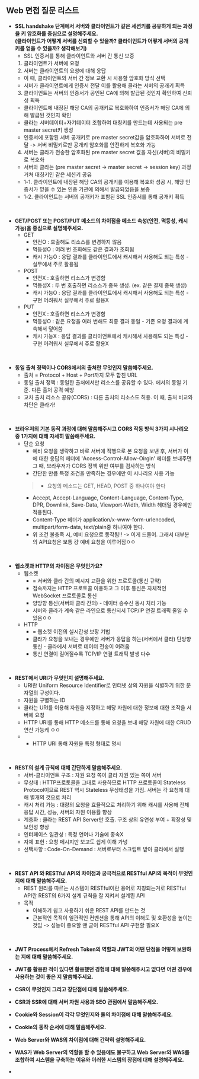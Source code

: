 ## Web 면접 질문 리스트
- **SSL handshake 단계에서 서버와 클라이언트가 같은 세션키를 공유하게 되는 과정을 키 암호화를 중심으로 설명해주세요. <br/>
(클라이언트가 어떻게 서버를 신뢰할 수 있을까? 클라이언트가 어떻게 서버의 공개키를 얻을 수 있을까? 생각해보기)**
  - SSL 인증서를 통해 클라이언트와 서버 간 통신 보증
  1. 클라이언트가 서버에 요청
  2. 서버는 클라이언트의 요청에 대해 응답
    - 이 때, 클라이언트와 서버 간 정보 교환 시 사용할 암호화 방식 선택
    - 서버가 클라이언트에게 인증서 전달 이를 활용해 클라는 서버의 공개키 획득
  3. 클라이언트는 서버의 인증서가 공인된 CA에 의해 발급된 것인지 확인하여 신뢰성 획득
    - 클라이언트에 내장된 해당 CA의 공개키로 복호화하여 인증서가 해당 CA에 의해 발급된 것인지 확인
    - 클라는 서버데이터+자기데이터 조합하여 대칭키를 만드는데 사용되는 pre master secret키 생성
    - 인증서에 포함된 서버 공개키로 pre master secret값을 암호화하여 서버로 전달 -> 서버 비밀키로만 공개키 암호화를 안전하게 복호화 가능
  4. 서버는 클라가 전송한 암호화된 pre master secret 값을 자신(서버)의 비밀키로 복호화
    - 서버와 클라는 (pre master secret -> master secret -> session key) 과정 거쳐 대칭키인 같은 세션키 공유
  - 1-1. 클라이언트에 내장된 해당 CA의 공개키를 이용해 복호화 성공 시, 해당 인증서가 믿을 수 있는 인증 기관에 의해서 발급되었음을 보증
  - 1-2. 클라이언트는 서버의 공개키가 포함된 SSL 인증서를 통해 공개키 획득
<br/>

- **GET/POST 또는 POST/PUT 메소드의 차이점을 메소드 속성(안전, 멱등성, 캐시 가능)을 중심으로 설명해주세요.**
  - GET
    - 안전O : 호출해도 리소스를 변경하지 않음
    - 멱등성O : 여러 번 조회해도 같은 결과가 조회됨
    - 캐시 가능O : 응답 결과를 클라이언트에서 캐시해서 사용해도 되는 특성 - 실무에서 주로 활용됨
  - POST
    - 안전X : 호출하면 리소스가 변경함
    - 멱등성X : 두 번 호출하면 리소스가 중복 생성. (ex. 같은 결제 중복 생성)
    - 캐시 가능O : 응답 결과를 클라이언트에서 캐시해서 사용해도 되는 특성 - 구현 어려워서 실무에서 주로 활용X
  - PUT
    - 안전X : 호출하면 리소스가 변경함
    - 멱등성O : 같은 요청을 여러 번해도 최종 결과 동일 - 기존 요청 결과에 계속해서 덮어씀
    - 캐시 가능X : 응답 결과를 클라이언트에서 캐시해서 사용해도 되는 특성 - 구현 어려워서 실무에서 주로 활용X
<br/>

- **동일 출처 정책이나 CORS에서의 출처란 무엇인지 말씀해주세요.**
  - 출처 = Protocol + Host + Port까지 모두 합친 URL
  - 동일 출처 정책 : 동일한 출처에서만 리소스를 공유할 수 있다. 에서의 동일 기준. 다른 출처 공격 예방
  - 교차 출처 리소스 공유(CORS) : 다른 출처의 리소스도 허용. 이 때, 출처 비교와 차단은 클라가!
<br/>

- **브라우저의 기본 동작 과정에 대해 말씀해주시고 CORS 작동 방식 3가지 시나리오 중 1가지에 대해 자세히 말씀해주세요.**
  - 단순 요청
    - 예비 요청을 생략하고 바로 서버에 직행으로 본 요청을 보낸 후, 서버가 이에 대한 응답의 헤더에 'Access-Control-Allow-Oirgin' 헤더를 보내주면 그 때, 브라우저가 CORS 정책 위반 여부를 검사하는 방식
    - 간단한 만큼 특정 조건을 만족하는 경우에만 이 시나리오 사용 가능
    > - 요청의 메소드는 GET, HEAD, POST 중 하나여야 한다
      - Accept, Accept-Language, Content-Language, Content-Type, DPR, Downlink, Save-Data, Viewport-Width, Width 헤더일 경우에만 적용된다.
      - Content-Type 헤더가 application/x-www-form-urlencoded, multipart/form-data, text/plain중 하나여야 한다.
    - 위 조건 불충족 시, 예비 요청으로 동작됨!! -> 이게 드물어. 그래서 대부분의 API요청은 보통 걍 예비 요청을 이루어짐ㅇㅇ
<br/>

- **웹소켓과 HTTP의 차이점은 무엇인가요?**
  - 웹소켓
    - = 서버와 클라 간의 메시지 교환을 위한 프로토콜(통신 규약)
    - 접속까지는 HTTP 프로토콜 이용하고 그 이후 통신은 자체적인 WebSocket 프로토콜로 통신
    - 양방향 통신(서버와 클라 간의) - 데이터 송수신 동시 처리 가능
    - 서버와 클라가 계속 같은 라인으로 통신되서 TCP/IP 연결 트래픽 줄일 수 있음ㅇㅇ
  - HTTP
    - = 웹소켓 이전의 실시간성 보장 기법
    - 클라가 요청을 보내는 경우에만 서버가 응답을 하는(서버에서 클라) 단방향 통신 - 클라에서 서버로 데이터 전송이 어려움
    - 통신 연결이 길어질수록 TCP/IP 연결 트래픽 발생 다수
<br/>

- **REST에서 URI가 무엇인지 설명해주세요.**
  - URI란 Uniform Resource Identifier로 인터넷 상의 자원을 식별하기 위한 문자열의 구성이다.
  - 자원을 구별하는 ID
  - 클라는 URI를 이용해 자원을 지정하고 해당 자원에 대한 정보에 대한 조작을 서버에 요청
  - HTTP URI를 통해 HTTP 메소드를 통해 요청을 보내 해당 자원에 대한 CRUD 연산 가능케 ㅇㅇ
  - + HTTP URI 통해 자원을 특정 형태로 명시
<br/>

- **REST의 설계 규칙에 대해 간단하게 말씀해주세요.**
  - 서버-클라이언트 구조 : 자원 요청 쪽이 클라 자원 있는 쪽이 서버
  - 무상태 : HTTP프로토콜을 그대로 사용하므로 HTTP 프로토콜이 Stateless Protocol이므로 REST 역시 Stateless 무상태성을 가짐. 서버는 각 요청에 대해 별개의 것으로 처리
  - 캐시 처리 가능 : 대량의 요청을 효율적으로 처리하기 위해 캐시를 사용해 전체 응답 시간, 성능, 서버의 자원 이용률 향상
  - 계층화 : 클라는 REST API Server만 호출. 구조 상의 유연성 부여 + 확장성 및 보안성 향상
  - 인터페이스 일관성 : 특정 언어나 기술에 종속X
  - 자체 표현 : 요청 메시지만 보고도 쉽게 이해 가넝
  - 선택사항 : Code-On-Demand : 서버로부터 스크립트 받아 클라에서 실행
<br/>

- **REST API 와 RESTful API의 차이점과 궁극적으로 RESTful API의 목적이 무엇인지에 대해 말씀해주세요.**
  - REST 원리를 따르는 시스템이 RESTful이란 용어로 지칭되는거로 RESTful API란 REST의 6가지 설계 규칙을 잘 지켜서 설계뙨 API
  - 목적
    - 이해하기 쉽고 사용하기 쉬운 REST API를 만드는 것
    - 근본적인 목적이 일관적인 컨벤션을 통해 API의 이해도 및 호환성을 높이는 것임 -> 성능이 중요할 땐 굳이 RESTful API 구현할 필요X
<br/>

- **JWT Process에서 Refresh Token의 역할과 JWT의 어떤 단점을 어떻게 보완하는 지에 대해 말씀해주세요.**

- **JWT를 활용한 적이 있다면 활용했던 경험에 대해 말씀해주시고 없다면 어떤 경우에 사용하는 것이 좋은 지 말씀해주세요.**

- **CSR이 무엇인지 그리고 장단점에 대해 말씀해주세요.**

- **CSR과 SSR에 대해 서버 자원 사용과 SEO 관점에서 말씀해주세요.**

- **Cookie와 Session이 각각 무엇인지와 둘의 차이점에 대해 말씀해주세요.**

- **Cookie의 동작 순서에 대해 말씀해주세요.**

- **Web Server와 WAS의 차이점에 대해 간략히 설명해주세요.**

- **WAS가 Web Server의 역할을 할 수 있음에도 불구하고 Web Server와 WAS를 조합하여 시스템을 구축하는 이유와 이러한 시스템의 장점에 대해 설명해주세요.**

- 
